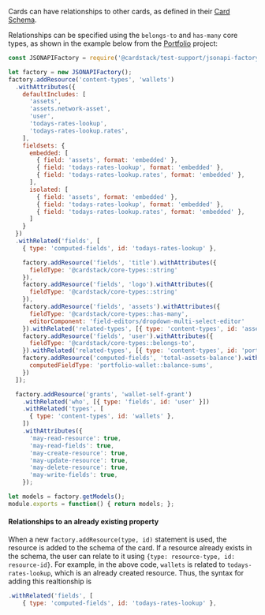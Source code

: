 Cards can have relationships to other cards, as defined in their [Card Schema](../../card-sdk/schema/).

Relationships can be specified using the `belongs-to` and `has-many` core types, as shown in the example below from the [Portfolio](https://github.com/cardstack/portfolio/tree/master/cards) project:

```js
const JSONAPIFactory = require('@cardstack/test-support/jsonapi-factory');

let factory = new JSONAPIFactory();
factory.addResource('content-types', 'wallets')
  .withAttributes({
    defaultIncludes: [
      'assets',
      'assets.network-asset',
      'user',
      'todays-rates-lookup',
      'todays-rates-lookup.rates',
    ],
    fieldsets: {
      embedded: [
        { field: 'assets', format: 'embedded' },
        { field: 'todays-rates-lookup', format: 'embedded' },
        { field: 'todays-rates-lookup.rates', format: 'embedded' },
      ],
      isolated: [
        { field: 'assets', format: 'embedded' },
        { field: 'todays-rates-lookup', format: 'embedded' },
        { field: 'todays-rates-lookup.rates', format: 'embedded' },
      ]
    }
  })
  .withRelated('fields', [
    { type: 'computed-fields', id: 'todays-rates-lookup' },

    factory.addResource('fields', 'title').withAttributes({
      fieldType: '@cardstack/core-types::string'
    }),
    factory.addResource('fields', 'logo').withAttributes({
      fieldType: '@cardstack/core-types::string'
    }),
    factory.addResource('fields', 'assets').withAttributes({
      fieldType: '@cardstack/core-types::has-many',
      editorComponent: 'field-editors/dropdown-multi-select-editor'
    }).withRelated('related-types', [{ type: 'content-types', id: 'assets' }]),
    factory.addResource('fields', 'user').withAttributes({
      fieldType: '@cardstack/core-types::belongs-to',
    }).withRelated('related-types', [{ type: 'content-types', id: 'portfolio-users' }]),
    factory.addResource('computed-fields', 'total-assets-balance').withAttributes({
      computedFieldType: 'portfolio-wallet::balance-sums',
    })
  ]);

  factory.addResource('grants', 'wallet-self-grant')
    .withRelated('who', [{ type: 'fields', id: 'user' }])
    .withRelated('types', [
      { type: 'content-types', id: 'wallets' },
    ])
    .withAttributes({
      'may-read-resource': true,
      'may-read-fields': true,
      'may-create-resource': true,
      'may-update-resource': true,
      'may-delete-resource': true,
      'may-write-fields': true,
    });

let models = factory.getModels();
module.exports = function() { return models; };

```

#### Relationships to an already existing property

When a new `factory.addResource(type, id)` statement is used, the resource is added to the schema of the card. If a resource already exists in the schema, the user can relate to it using `{type: resource-type, id: resource-id}`. For example, in the above code, `wallets` is related to `todays-rates-lookup`, which is an already created resource. Thus, the syntax for adding this realtionship is 
```js
.withRelated('fields', [
    { type: 'computed-fields', id: 'todays-rates-lookup' },
```
